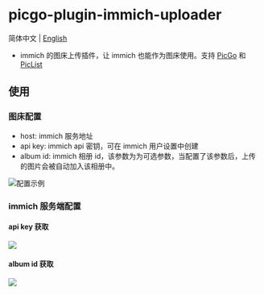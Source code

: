 # picgo-plugin-immich-uploader
简体中文 | [English](README.md)

- immich 的图床上传插件，让 immich 也能作为图床使用。支持 [PicGo](https://github.com/Molunerfinn/PicGo) 和 [PicList](https://github.com/Kuingsmile/PicList)

## 使用

### 图床配置

- host: immich 服务地址
- api key: immich api 密钥，可在 immich 用户设置中创建
- album id: immich 相册 id，该参数为为可选参数，当配置了该参数后，上传的图片会被自动加入该相册中。


![配置示例](https://immich.piplup.cn:8443/api/asset/file/87de0b8f-431c-4174-8769-ad30965db77f?isThumb=false&isWeb=true&key=Lpz2PeKO0omemZsAaGumzx9nz_b5WLR2X4yhlgblZt8rFPueXeeJMwavw_-a3VpJUno)

### immich 服务端配置

#### api key 获取

![](https://immich.piplup.cn:8443/api/asset/file/b8b0f17a-c4ba-42da-b10e-66b8fa8c0c8a?isThumb=false&isWeb=true&key=KnIGYBBAAVlwqTNMvBuXGXJOjtAknK9AbQsjFl-hQHgfiRaIjOkMDI8ckN7j8_OvuIM)

#### album id 获取
![](https://immich.piplup.cn:8443/api/asset/file/c50f11af-24a9-4e9f-b163-9d8f95573d34?isThumb=false&isWeb=true&key=kTTdBBNYHhmxNFE2v422BOjm_czKcSyaOT3PDQvRWi2Oasx30FQm9zIV9FIR-dHL1-Q)


